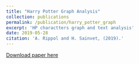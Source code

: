 ```yaml
---
title: "Harry Potter Graph Analysis"
collection: publications
permalink: /publication/harry_potter_graph
excerpt: 'HP charactters graph and text analysis'
date: 2019-05-28
citation: 'A. Rippol and H. Sainvet, (2019).'
---
```



[Download paper here](https://github.com/HectorSainvet/coquerel3/blob/master/files/Soutenance_HarryPotter.pdf)

